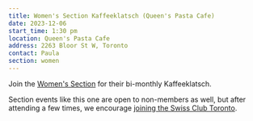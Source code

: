 ```yaml
---
title: Women's Section Kaffeeklatsch (Queen's Pasta Cafe)
date: 2023-12-06
start_time: 1:30 pm
location: Queen's Pasta Cafe
address: 2263 Bloor St W, Toronto
contact: Paula
section: women
---
```


Join the [Women's Section][women] for their bi-monthly Kaffeeklatsch.

Section events like this one are open to non-members as well, but after
attending a few times, we encourage [joining the Swiss Club Toronto][join].

[women]: <{% link _pages/sections/women.md %}>
[join]: <{% link _pages/membership.md %}>
